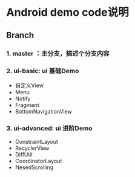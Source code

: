 # Android demo code说明

## Branch 

### 1. master ：主分支，描述个分支内容

### 2. ui-basic: ui 基础Demo

- 自定义View
- Menu
- Notify
- Fragment
- BottomNavigationView

### 3. ui-advanced: ui 进阶Demo

- ConstraintLayout
- RecyclerView
- DiffUtil
- CoordinatorLayout
- NesedScrolling
